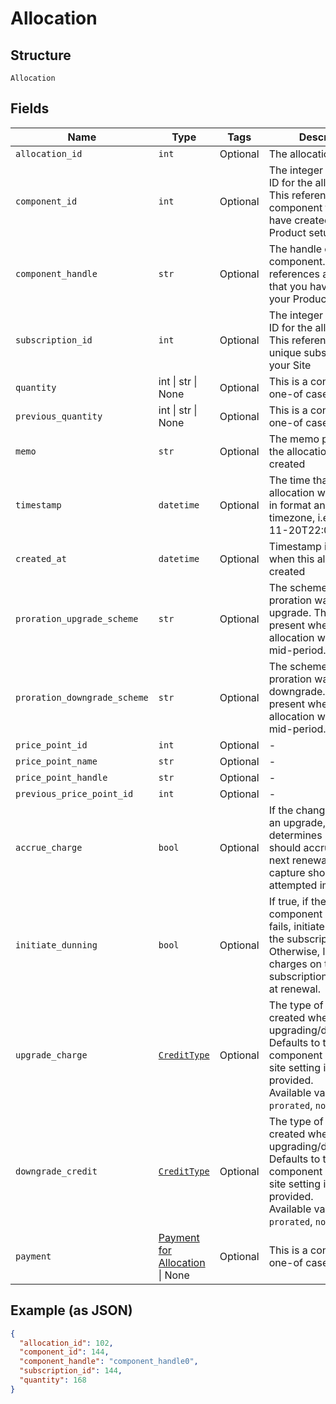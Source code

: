 
# Allocation

## Structure

`Allocation`

## Fields

| Name | Type | Tags | Description |
|  --- | --- | --- | --- |
| `allocation_id` | `int` | Optional | The allocation unique id |
| `component_id` | `int` | Optional | The integer component ID for the allocation. This references a component that you have created in your Product setup |
| `component_handle` | `str` | Optional | The handle of the component. This references a component that you have created in your Product setup |
| `subscription_id` | `int` | Optional | The integer subscription ID for the allocation. This references a unique subscription in your Site |
| `quantity` | int \| str \| None | Optional | This is a container for one-of cases. |
| `previous_quantity` | int \| str \| None | Optional | This is a container for one-of cases. |
| `memo` | `str` | Optional | The memo passed when the allocation was created |
| `timestamp` | `datetime` | Optional | The time that the allocation was recorded, in format and UTC timezone, i.e. 2012-11-20T22:00:37Z |
| `created_at` | `datetime` | Optional | Timestamp indicating when this allocation was created |
| `proration_upgrade_scheme` | `str` | Optional | The scheme used if the proration was an upgrade. This is only present when the allocation was created mid-period. |
| `proration_downgrade_scheme` | `str` | Optional | The scheme used if the proration was a downgrade. This is only present when the allocation was created mid-period. |
| `price_point_id` | `int` | Optional | - |
| `price_point_name` | `str` | Optional | - |
| `price_point_handle` | `str` | Optional | - |
| `previous_price_point_id` | `int` | Optional | - |
| `accrue_charge` | `bool` | Optional | If the change in cost is an upgrade, this determines if the charge should accrue to the next renewal or if capture should be attempted immediately. |
| `initiate_dunning` | `bool` | Optional | If true, if the immediate component payment fails, initiate dunning for the subscription.<br>Otherwise, leave the charges on the subscription to pay for at renewal. |
| `upgrade_charge` | [`CreditType`](../../doc/models/credit-type.md) | Optional | The type of credit to be created when upgrading/downgrading. Defaults to the component and then site setting if one is not provided.<br>Available values: `full`, `prorated`, `none`. |
| `downgrade_credit` | [`CreditType`](../../doc/models/credit-type.md) | Optional | The type of credit to be created when upgrading/downgrading. Defaults to the component and then site setting if one is not provided.<br>Available values: `full`, `prorated`, `none`. |
| `payment` | [Payment for Allocation](../../doc/models/payment-for-allocation.md) \| None | Optional | This is a container for one-of cases. |

## Example (as JSON)

```json
{
  "allocation_id": 102,
  "component_id": 144,
  "component_handle": "component_handle0",
  "subscription_id": 144,
  "quantity": 168
}
```

